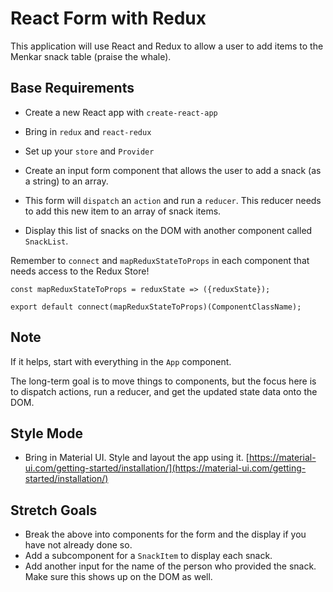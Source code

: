 # React Form with Redux

This application will use React and Redux to allow a user to add items to the Menkar snack table (praise the whale).

## Base Requirements

 - Create a new React app with `create-react-app`
 - Bring in `redux` and `react-redux`
 - Set up your `store` and `Provider`
 - Create an input form component that allows the user to add a snack (as a string) to an array. 
 - This form will `dispatch` an `action` and run a `reducer`. This reducer needs to add this new item to an array of snack items.




 
 - Display this list of snacks on the DOM with another component called `SnackList`.

Remember to `connect` and `mapReduxStateToProps` in each component that needs access to the Redux Store! 

```
const mapReduxStateToProps = reduxState => ({reduxState});

export default connect(mapReduxStateToProps)(ComponentClassName);
```

## Note

If it helps, start with everything in the `App` component.

The long-term goal is to move things to components, but the focus here is to dispatch actions, run a reducer, and get the updated state data onto the DOM.


## Style Mode

- Bring in Material UI. Style and layout the app using it. [https://material-ui.com/getting-started/installation/](https://material-ui.com/getting-started/installation/)

## Stretch Goals

- Break the above into components for the form and the display if you have not already done so.
- Add a subcomponent for a `SnackItem` to display each snack.
- Add another input for the name of the person who provided the snack. Make sure this shows up on the DOM as well.

